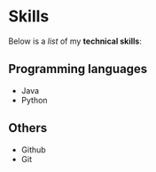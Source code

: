# Skills

Below is a _list_ of my **technical skills**:

## Programming languages
- Java
- Python

## Others
- Github
- Git
